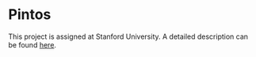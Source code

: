 # Pintos
This project is assigned at Stanford University. A detailed description can be found [here](https://web.stanford.edu/class/cs140/projects/pintos/pintos.html).
